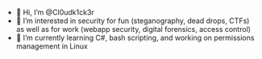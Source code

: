 - 👋 Hi, I’m @Cl0udk1ck3r
- 👀 I’m interested in security for fun (steganography, dead drops, CTFs) as well as for work (webapp security, digital forensics, access control)
- 🌱 I’m currently learning C#, bash scripting, and working on permissions management in Linux

<!---
Cl0udk1ck3r/Cl0udk1ck3r is a ✨ special ✨ repository because its `README.md` (this file) appears on your GitHub profile.
You can click the Preview link to take a look at your changes.
--->
